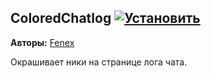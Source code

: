 ## ColoredChatlog [![Установить](http://s43.radikal.ru/i101/1406/15/25aa0cc99cf2.png)](https://github.com/voidmain02/KgScripts/raw/master/scripts/ColoredChatlog.user.js)
**Авторы:** [Fenex](http://klavogonki.ru/u/#/82885/)

Окрашивает ники на странице лога чата.